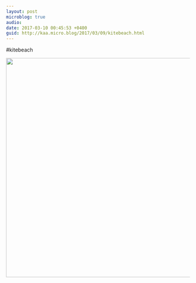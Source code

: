 ```yaml
---
layout: post
microblog: true
audio: 
date: 2017-03-10 00:45:53 +0400
guid: http://kaa.micro.blog/2017/03/09/kitebeach.html
---
```

#kitebeach

<img src="https://www.kaa.bz/uploads/2018/52e9b164c4.jpg" width="600" height="600" />
